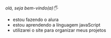 _olá, seja bem-vindo(a)🖐️_

- estou fazendo o alura
- estou aprendendo a línguagem javaScript
- utilizarei o site para organizar meus projetos
<!--
**Alvaro-luize/alvaro-luize** is a ✨ _special_ ✨ repository because its `README.md` (this file) appears on your GitHub profile.

Here are some ideas to get you started:

- 🔭 I’m currently working on ...
- 🌱 I’m currently learning ...
- 👯 I’m looking to collaborate on ...
- 🤔 I’m looking for help with ...
- 💬 Ask me about ...
- 📫 How to reach me: ...
- 😄 Pronouns: ...
- ⚡ Fun fact: ...
-->

